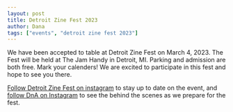 ```yaml
---
layout: post
title: Detroit Zine Fest 2023
author: Dana
tags: ["events", "detroit zine fest 2023"]
---
```


We have been accepted to table at Detroit Zine Fest on March 4, 2023. The Fest will be held at The Jam Handy in Detroit, MI. Parking and admission are both free. Mark your calenders! We are excited to participate in this fest and hope to see you there.

<a href="https://www.instagram.com/detzinefest/">Follow Detroit Zine Fest on instagram</a> to stay up to date on the event, and <a href="http://www.instagram.com/dna.artists/">follow DnA on Instagram</a> to see the behind the scenes as we prepare for the fest.

